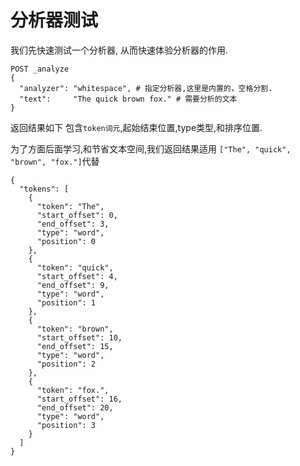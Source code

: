 # 分析器测试 

我们先快速测试一个分析器, 从而快速体验分析器的作用.

```shell script
POST _analyze
{
  "analyzer": "whitespace", # 指定分析器,这里是内置的，空格分割.
  "text":     "The quick brown fox." # 需要分析的文本
}
```

返回结果如下
包含`token词元`,起始结束位置,type类型,和排序位置.

为了方面后面学习,和节省文本空间,我们返回结果适用
`["The", "quick", "brown", "fox."]`代替

```shell script
{
  "tokens": [
    {
      "token": "The",
      "start_offset": 0,
      "end_offset": 3,
      "type": "word",
      "position": 0
    },
    {
      "token": "quick",
      "start_offset": 4,
      "end_offset": 9,
      "type": "word",
      "position": 1
    },
    {
      "token": "brown",
      "start_offset": 10,
      "end_offset": 15,
      "type": "word",
      "position": 2
    },
    {
      "token": "fox.",
      "start_offset": 16,
      "end_offset": 20,
      "type": "word",
      "position": 3
    }
  ]
}
```



